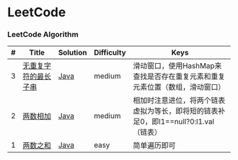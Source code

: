 LeetCode
========

### LeetCode Algorithm



| # | Title | Solution | Difficulty |Keys|
|---| ----- | -------- | ---------- |----|
|3|[无重复字符的最长子串](https://leetcode-cn.com/problems/longest-substring-without-repeating-characters/submissions/) | [Java](https://github.com/HusterHaoYoung/algorithm/blob/master/src/leetcode/lengthOfLongestSubstring_3_Solution.java)|medium|滑动窗口，使用HashMap来查找是否存在重复元素和重复元素位置（数组，滑动窗口）|
|2|[两数相加](https://leetcode-cn.com/problems/add-two-numbers/) | [Java](https://github.com/HusterHaoYoung/algorithm/blob/master/src/leetcode/addTwoNumbers_2_Solution.java)|medium|相加时注意进位，将两个链表虚拟为等长，即将短的链表补足0，即l1==null?0:l1.val（链表）|
|1|[两数之和](https://leetcode-cn.com/problems/two-sum/) | [Java](https://github.com/HusterHaoYoung/algorithm/blob/master/src/leetcode/twoSum_1_Solution.java)|easy|简单遍历即可|
